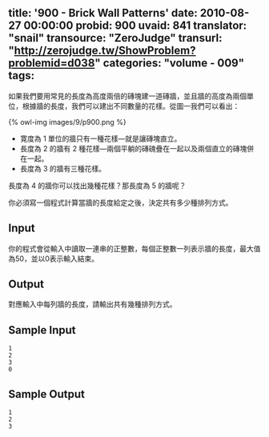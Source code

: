 title: '900 - Brick Wall Patterns'
date: 2010-08-27 00:00:00
probid: 900
uvaid: 841
translator: "snail"
transource: "ZeroJudge"
transurl: "http://zerojudge.tw/ShowProblem?problemid=d038"
categories: "volume - 009"
tags:
---

如果我們要用常見的長度為高度兩倍的磚塊建一道磚牆，並且牆的高度為兩個單位，根據牆的長度，我們可以建出不同數量的花樣。從圖一我們可以看出：

{% owl-img images/9/p900.png %}

- 寛度為 1 單位的牆只有一種花樣—就是讓磚塊直立。
- 長度為 2 的牆有 2 種花樣—兩個平躺的磚磈疊在一起以及兩個直立的磚塊併在一起。
- 長度為 3 的牆有三種花樣。

長度為 4 的牆你可以找出幾種花樣？那長度為 5 的牆呢？

你必須寫一個程式計算當牆的長度給定之後，決定共有多少種排列方式。

## Input ##

你的程式會從輸入中讀取一連串的正整數，每個正整數一列表示牆的長度，最大值為50，並以0表示輸入結束。

## Output ##

對應輸入中每列牆的長度，請輸出共有幾種排列方式。

## Sample Input ##

	1
	2
	3
	0

## Sample Output ##

	1
	2
	3